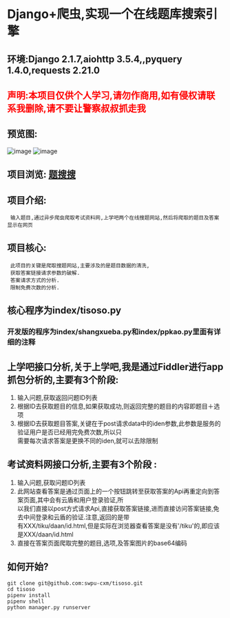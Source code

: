 # Django+爬虫,实现一个在线题库搜索引擎
## 环境:Django 2.1.7,aiohttp 3.5.4,,pyquery 1.4.0,requests 2.21.0
## <font color='red'>声明:本项目仅供个人学习,请勿作商用,如有侵权请联系我删除,请不要让警察叔叔抓走我</font>
## 预览图:
![image](https://github.com/swpu-cxm/tisoso/blob/master/tss.png)
![image](https://github.com/swpu-cxm/tisoso/blob/master/tss2.png)
## 项目浏览: [题搜搜](http://tss.cxmgxj.cn "题搜搜")
## 项目介绍:
	 输入题目,通过异步爬虫爬取考试资料网,上学吧两个在线搜题网站,然后将爬取的题目及答案显示在网页
## 项目核心:
	 此项目的关键是爬取搜题网站,主要涉及的是题目数据的清洗,
	 获取答案链接请求参数的破解.
	 答案请求方式的分析.
	 限制免费次数的分析.
## 核心程序为index/tisoso.py
### 开发版的程序为index/shangxueba.py和index/ppkao.py里面有详细的注释
   
## 上学吧接口分析,关于上学吧,我是通过Fiddler进行app抓包分析的,主要有3个阶段:
1.  输入问题,获取返回问题ID列表
2.  根据ID去获取题目的信息,如果获取成功,则返回完整的题目的内容即题目＋选项
3.  根据ID去获取题目答案,关键在于post请求data中的iden参数,此参数是服务的验证用户是否已经用完免费次数,所以只<br>需要每次请求答案是更换不同的iden,就可以去除限制

## 考试资料网接口分析,主要有3个阶段 :
1.  输入问题,获取问题ID列表
2.  此网站查看答案是通过页面上的一个按钮跳转至获取答案的Api再重定向到答案页面,其中会有云盾和用户登录验证,所<br>以我们直接以post方式请求Api,直接获取答案链接,进而直接访问答案链接,免去中间登录和云盾的验证.注意,返回的是带<br>有XXX/tiku/daan/id.html,但是实际在浏览器查看答案是没有'/tiku'的,即应该是XXX/daan/id.html
3.  直接在答案页面爬取完整的题目,选项,及答案图片的base64编码

## 如何开始?
    git clone git@github.com:swpu-cxm/tisoso.git
    cd tisoso
    pipenv install
    pipenv shell
    python manager.py runserver
    

